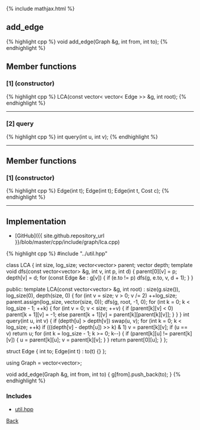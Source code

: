 {% include mathjax.html %}

## add_edge

{% highlight cpp %}
void add_edge(Graph &g, int from, int to);
{% endhighlight %}

## Member functions

### [1] (constructor)
{% highlight cpp %}
LCA(const vector< vector< Edge >> &g, int root);
{% endhighlight %}


---------------------------------------

### [2] query
{% highlight cpp %}
int query(int u, int v);
{% endhighlight %}


---------------------------------------

## Member functions

### [1] (constructor)
{% highlight cpp %}
Edge(int t);
Edge(int t);
Edge(int t, Cost c);
{% endhighlight %}


---------------------------------------

## Implementation

- [GitHub]({{ site.github.repository_url }}/blob/master/cpp/include/graph/lca.cpp)

{% highlight cpp %}
#include "../util.hpp"

class LCA {
  int size, log_size;
  vector<vector<int>> parent;
  vector<int> depth;
  template <typename Edge>
  void dfs(const vector<vector<Edge>> &g, int v, int p, int d) {
    parent[0][v] = p;
    depth[v] = d;
    for (const Edge &e : g[v]) {
      if (e.to != p) dfs(g, e.to, v, d + 1);
    }
  }

public:
  template <typename Edge>
  LCA(const vector<vector<Edge>> &g, int root) :
    size(g.size()), log_size(0), depth(size, 0) {
    for (int v = size; v > 0; v /= 2) ++log_size;
    parent.assign(log_size, vector<int>(size, 0));
    dfs(g, root, -1, 0);
    for (int k = 0; k < log_size - 1; ++k) {
      for (int v = 0; v < size; ++v) {
        if (parent[k][v] < 0)
          parent[k + 1][v] = -1;
        else
          parent[k + 1][v] = parent[k][parent[k][v]];
      }
    }
  }
  int query(int u, int v) {
    if (depth[u] > depth[v]) swap(u, v);
    for (int k = 0; k < log_size; ++k)
      if (((depth[v] - depth[u]) >> k) & 1) v = parent[k][v];
    if (u == v) return u;
    for (int k = log_size - 1; k >= 0; k--) {
      if (parent[k][u] != parent[k][v]) {
        u = parent[k][u];
        v = parent[k][v];
      }
    }
    return parent[0][u];
  }
};

struct Edge {
  int to;
  Edge(int t) : to(t) {}
};

using Graph = vector<vector<Edge>>;

void add_edge(Graph &g, int from, int to) { g[from].push_back(to); }
{% endhighlight %}

### Includes

- [util.hpp](../util)

[Back](../..)
